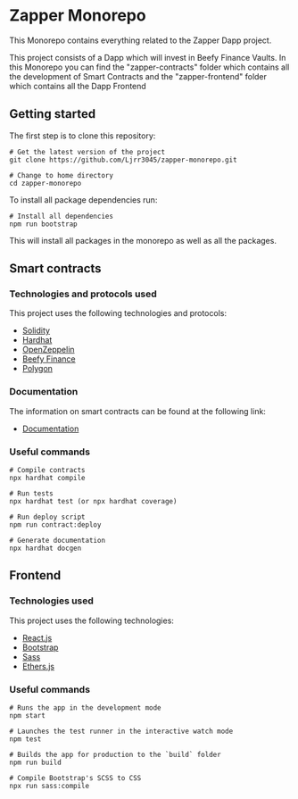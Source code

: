 # Zapper Monorepo

This Monorepo contains everything related to the Zapper Dapp project.

This project consists of a Dapp which will invest in Beefy Finance Vaults. In this Monorepo you can find the "zapper-contracts" folder which contains all the development of Smart Contracts and the "zapper-frontend" folder which contains all the Dapp Frontend

## Getting started

The first step is to clone this repository:
```
# Get the latest version of the project
git clone https://github.com/Ljrr3045/zapper-monorepo.git

# Change to home directory
cd zapper-monorepo
```

To install all package dependencies run:
```
# Install all dependencies
npm run bootstrap
```

This will install all packages in the monorepo as well as all the packages.

## Smart contracts

### Technologies and protocols used

This project uses the following technologies and protocols:
* [Solidity](https://docs.soliditylang.org/en/v0.8.17/)
* [Hardhat](https://hardhat.org/docs)
* [OpenZeppelin](https://docs.openzeppelin.com/)
* [Beefy Finance](https://docs.beefy.finance/)
* [Polygon](https://bscscan.com/)

### Documentation

The information on smart contracts can be found at the following link:
* [Documentation](https://github.com/Ljrr3045/zapper-monorepo/tree/master/packages/zapper-contracts/docs/index.md)

### Useful commands

```
# Compile contracts
npx hardhat compile

# Run tests
npx hardhat test (or npx hardhat coverage)

# Run deploy script
npm run contract:deploy

# Generate documentation
npx hardhat docgen
```

## Frontend

### Technologies used

This project uses the following technologies:
* [React.js](https://reactjs.org/docs/getting-started.html)
* [Bootstrap](https://getbootstrap.com/docs/5.2/getting-started/introduction/)
* [Sass](https://sass-lang.com/documentation/)
* [Ethers.js](https://docs.ethers.io/v5/)

### Useful commands

```
# Runs the app in the development mode
npm start

# Launches the test runner in the interactive watch mode
npm test

# Builds the app for production to the `build` folder
npm run build

# Compile Bootstrap's SCSS to CSS
npx run sass:compile
```



